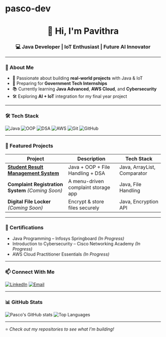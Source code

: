 # pasco-dev
<!-- Profile Header -->
<h1 align="center">👋 Hi, I'm Pavithra</h1>
<h3 align="center">💻 Java Developer | IoT Enthusiast | Future AI Innovator</h3>

---

### 🚀 About Me
- 🌟 Passionate about building **real-world projects** with Java & IoT
- 🎯 Preparing for **Government Tech Internships**
- 📚 Currently learning **Java Advanced**, **AWS Cloud**, and **Cybersecurity**
- 🛠 Exploring **AI + IoT** integration for my final year project

---

### 🛠 Tech Stack
![Java](https://img.shields.io/badge/Java-%23ED8B00.svg?style=for-the-badge&logo=java&logoColor=white)
![OOP](https://img.shields.io/badge/OOP-Concepts-orange?style=for-the-badge)
![DSA](https://img.shields.io/badge/DSA-Basics-blue?style=for-the-badge)
![AWS](https://img.shields.io/badge/AWS-Cloud-yellow?style=for-the-badge&logo=amazonaws)
![Git](https://img.shields.io/badge/Git-%23F05033.svg?style=for-the-badge&logo=git&logoColor=white)
![GitHub](https://img.shields.io/badge/GitHub-black?style=for-the-badge&logo=github)

---

### 📂 Featured Projects
| Project | Description | Tech Stack |
|---------|-------------|------------|
| [**Student Result Management System**](https://github.com/o2pasco/StudentResultManagementSystem) | Java + OOP + File Handling + DSA | Java, ArrayList, Comparator |
| **Complaint Registration System** *(Coming Soon)* | A menu-driven complaint storage app | Java, File Handling |
| **Digital File Locker** *(Coming Soon)* | Encrypt & store files securely | Java, Encryption API |

---

### 📜 Certifications
- Java Programming – Infosys Springboard *(In Progress)*
- Introduction to Cybersecurity – Cisco Networking Academy *(In Progress)*
- AWS Cloud Practitioner Essentials *(In Progress)*

---

### 📫 Connect With Me
[![LinkedIn](https://img.shields.io/badge/LinkedIn-Pavithra%20D-blue?style=for-the-badge&logo=linkedin)](https://www.linkedin.com/in/pavithra-d-45b156281)
[![Email](https://img.shields.io/badge/Email-1ep22ic040%40eastpoint.ac.in-red?style=for-the-badge&logo=gmail)](mailto:1ep22ic040@eastpoint.ac.in)


---

### 📊 GitHub Stats
![Pasco's GitHub stats](https://github-readme-stats.vercel.app/api?username=02pasco&show_icons=true&theme=tokyonight)
![Top Languages](https://github-readme-stats.vercel.app/api/top-langs/?username=02pasco&layout=compact&theme=tokyonight)

---
⭐ *Check out my repositories to see what I’m building!*
